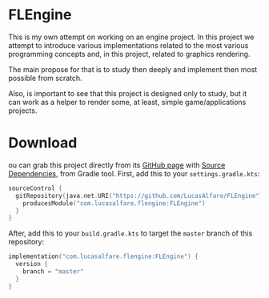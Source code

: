 # FLEngine

This is my own attempt on working on an engine project. In this project we attempt to introduce various implementations
related to the most various programming concepts and, in this project, related to graphics rendering.

The main propose for that is to study then deeply and implement then most possible from scratch.

Also, is important to see that this project is designed only to study, but it can work as a helper to render some, at
least, simple game/applications projects.

# Download

ou can grab this project directly from its [GitHub page](https://github.com/LucasAlfare/FLEngine)
with [Source Dependencies](https://blog.gradle.org/introducing-source-dependencies), from Gradle tool. First, add this
to your `settings.gradle.kts`:

```kotlin
sourceControl {
  gitRepository(java.net.URI("https://github.com/LucasAlfare/FLEngine")) {
    producesModule("com.lucasalfare.flengine:FLEngine")
  }
}
```

After, add this to your `build.gradle.kts` to target the `master` branch of this repository:

```kotlin
implementation("com.lucasalfare.flengine:FLEngine") {
  version {
    branch = "master"
  }
}
```
